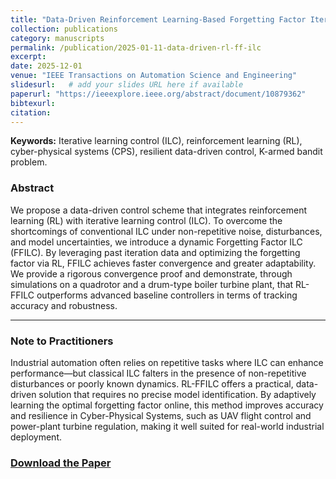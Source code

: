 ```yaml
---
title: "Data-Driven Reinforcement Learning-Based Forgetting Factor Iterative Learning Control"
collection: publications
category: manuscripts
permalink: /publication/2025-01-11-data-driven-rl-ff-ilc
excerpt: 
date: 2025-12-01
venue: "IEEE Transactions on Automation Science and Engineering"
slidesurl:   # add your slides URL here if available
paperurl: "https://ieeexplore.ieee.org/abstract/document/10879362"
bibtexurl: 
citation: 
---
```


**Keywords:** Iterative learning control (ILC), reinforcement learning (RL), cyber-physical systems (CPS), resilient data-driven control, K-armed bandit problem.

### Abstract
We propose a data-driven control scheme that integrates reinforcement learning (RL) with iterative learning control (ILC). To overcome the shortcomings of conventional ILC under non-repetitive noise, disturbances, and model uncertainties, we introduce a dynamic Forgetting Factor ILC (FFILC). By leveraging past iteration data and optimizing the forgetting factor via RL, FFILC achieves faster convergence and greater adaptability. We provide a rigorous convergence proof and demonstrate, through simulations on a quadrotor and a drum-type boiler turbine plant, that RL-FFILC outperforms advanced baseline controllers in terms of tracking accuracy and robustness.

---

### Note to Practitioners

Industrial automation often relies on repetitive tasks where ILC can enhance performance—but classical ILC falters in the presence of non-repetitive disturbances or poorly known dynamics. RL-FFILC offers a practical, data-driven solution that requires no precise model identification. By adaptively learning the optimal forgetting factor online, this method improves accuracy and resilience in Cyber-Physical Systems, such as UAV flight control and power-plant turbine regulation, making it well suited for real-world industrial deployment.

###  [Download the Paper](https://ieeexplore.ieee.org/abstract/document/10879362)
